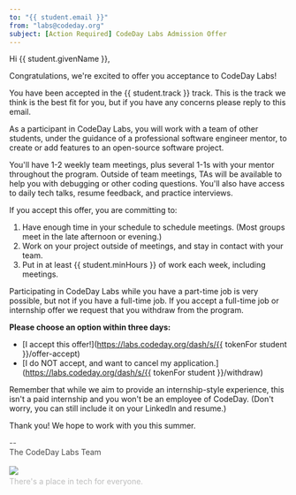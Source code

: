 ```yaml
---
to: "{{ student.email }}"
from: "labs@codeday.org"
subject: [Action Required] CodeDay Labs Admission Offer
---
```


Hi {{ student.givenName }},

Congratulations, we're excited to offer you acceptance to CodeDay Labs!

You have been accepted in the {{ student.track }} track. This is the track we think is the best fit for you, but if you
have any concerns please reply to this email.

As a participant in CodeDay Labs, you will work with a team of other students, under the guidance of a professional
software engineer mentor, to create or add features to an open-source software project.

You'll have 1-2 weekly team meetings, plus several 1-1s with your mentor throughout the program. Outside of team
meetings, TAs will be available to help you with debugging or other coding questions. You'll also have access to daily
tech talks, resume feedback, and practice interviews.

If you accept this offer, you are committing to:

1. Have enough time in your schedule to schedule meetings. (Most groups meet in the late afternoon or evening.)
2. Work on your project outside of meetings, and stay in contact with your team.
3. Put in at least {{ student.minHours }} of work each week, including meetings.

Participating in CodeDay Labs while you have a part-time job is very possible, but not if you have a full-time job.
If you accept a full-time job or internship offer we request that you withdraw from the program.

**Please choose an option within three days:**
- [I accept this offer!](https://labs.codeday.org/dash/s/{{ tokenFor student }}/offer-accept)
- [I do NOT accept, and want to cancel my application.](https://labs.codeday.org/dash/s/{{ tokenFor student }}/withdraw)

Remember that while we aim to provide an internship-style experience, this isn't a paid internship and you won't be an
employee of CodeDay. (Don't worry, you can still include it on your LinkedIn and resume.)

Thank you! We hope to work with you this summer.

<div>
<div style="color: #484848;">--<br />The CodeDay Labs Team</div>
<div><br /><img src="https://f1.codeday.org/logo.png" /><a style="color: #bdbdbd; text-decoration: none;" href="https://www.youtube.com/watch?v=GKNBurEnGow" target="_blank" rel="noopener noreferrer"><br />There's a place in tech for everyone.</a><a style="color: #bdbdbd; text-decoration: none;" href="https://www.youtube.com/watch?v=GKNBurEnGow" target="_blank" rel="noopener noreferrer"><br /></a></div>
</div>
